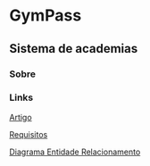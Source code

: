 # GymPass

## Sistema de academias

### Sobre

### Links

[Artigo](https://www.overleaf.com/read/mybydkckfhjx)

[Requisitos](https://docs.google.com/document/d/1S7nFj35cSR3x3JkWzhR8P7J4rdmjLX7tLFw5s7qjsMQ/edit)

[Diagrama Entidade Relacionamento](https://dbdiagram.io/d/64c253bb02bd1c4a5ecb47f8)
